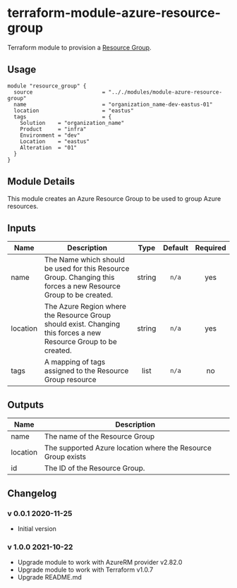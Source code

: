 # terraform-module-azure-resource-group

Terraform module to provision a [Resource Group](<https://docs.microsoft.com/en-us/azure/azure-resource-manager/resource-group-overview#resource-groups>).

## Usage

```HCL
module "resource_group" {
  source                      = ".././modules/module-azure-resource-group"
  name                        = "organization_name-dev-eastus-01"
  location                    = "eastus"
  tags                        = {
    Solution    = "organization_name"
    Product     = "infra"
    Environment = "dev"
    Location    = "eastus"
    Alteration  = "01"
  }
}
```

## Module Details

This module creates an Azure Resource Group to be used to group Azure resources.


## Inputs

| Name | Description | Type | Default | Required |
|------|-------------|:----:|:-----:|:-----:|
| name | The Name which should be used for this Resource Group. Changing this forces a new Resource Group to be created. | string | `n/a` | yes |
| location | The Azure Region where the Resource Group should exist. Changing this forces a new Resource Group to be created. | string | `n/a` | yes |
| tags | A mapping of tags assigned to the Resource Group resource | list | `n/a` | no |

## Outputs

| Name | Description |
|------|-------------|
| name | The name of the Resource Group |
| location | The supported Azure location where the Resource Group exists |
| id | The ID of the Resource Group. |

## Changelog

### v 0.0.1 2020-11-25

* Initial version

### v 1.0.0 2021-10-22

* Upgrade module to work with AzureRM provider v2.82.0
* Upgrade module to work with Terraform v1.0.7
* Upgrade README.md
